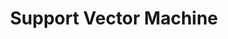 ---
title: "Support Vector Machine"

categories: ['']

tags: ['Support', 'Vector', 'Machine']

arwords: 'آليات المتجهات الدَّاعمة'

arexps: []

enwords: ['Support Vector Machine']

enexps: []

arlexicons: 'أ'

enlexicons: 'S'

authors: ['Ruqayya Roshdy']

translators: ['X']

citations: 'تطبيقات أساسية في المعالجة الآلية للغة العربية'

sources: 'مركز الملك عبدالله بن عبدالعزيز الدولي لخدمة اللغة العربية'

slug: ""
---